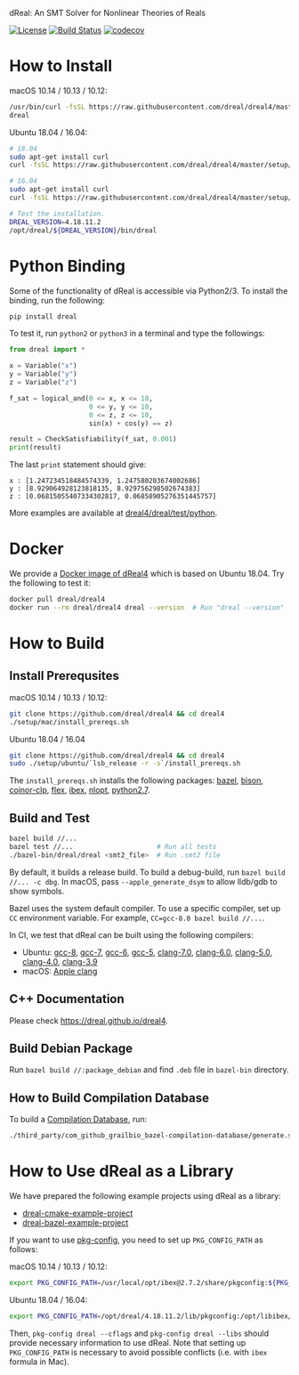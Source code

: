 dReal: An SMT Solver for Nonlinear Theories of Reals

[![License](https://img.shields.io/badge/License-Apache%202.0-blue.svg)](https://opensource.org/licenses/Apache-2.0)
[![Build Status](https://travis-ci.org/dreal/dreal4.svg?branch=master)](https://travis-ci.org/dreal/dreal4)
[![codecov](https://codecov.io/gh/dreal/dreal4/branch/master/graph/badge.svg)](https://codecov.io/gh/dreal/dreal4)

How to Install
==============

macOS 10.14 / 10.13 / 10.12:

```bash
/usr/bin/curl -fsSL https://raw.githubusercontent.com/dreal/dreal4/master/setup/mac/install.sh | bash
dreal
```

Ubuntu 18.04 / 16.04:

```bash
# 18.04
sudo apt-get install curl
curl -fsSL https://raw.githubusercontent.com/dreal/dreal4/master/setup/ubuntu/18.04/install.sh | sudo bash

# 16.04
sudo apt-get install curl
curl -fsSL https://raw.githubusercontent.com/dreal/dreal4/master/setup/ubuntu/16.04/install.sh | sudo bash

# Test the installation.
DREAL_VERSION=4.18.11.2
/opt/dreal/${DREAL_VERSION}/bin/dreal
```


Python Binding
==============

Some of the functionality of dReal is accessible via Python2/3. To
install the binding, run the following:

```bash
pip install dreal
```

To test it, run `python2` or `python3` in a terminal and type the
followings:

```python
from dreal import *

x = Variable("x")
y = Variable("y")
z = Variable("z")

f_sat = logical_and(0 <= x, x <= 10,
                    0 <= y, y <= 10,
                    0 <= z, z <= 10,
                    sin(x) + cos(y) == z)

result = CheckSatisfiability(f_sat, 0.001)
print(result)
```

The last `print` statement should give:

```
x : [1.247234518484574339, 1.247580203674002686]
y : [8.929064928123818135, 8.929756298502674383]
z : [0.06815055407334302817, 0.06858905276351445757]
```

More examples are available at
[dreal4/dreal/test/python](https://github.com/dreal/dreal4/tree/master/dreal/test/python).


Docker
======

We provide a [Docker image of
dReal4](https://hub.docker.com/r/dreal/dreal4/tags/) which is based on
Ubuntu 18.04. Try the following to test it:

```bash
docker pull dreal/dreal4
docker run --rm dreal/dreal4 dreal --version  # Run "dreal --version"
```


How to Build
============

Install Prerequsites
--------------------

macOS 10.14 / 10.13 / 10.12:

```bash
git clone https://github.com/dreal/dreal4 && cd dreal4
./setup/mac/install_prereqs.sh
```

Ubuntu 18.04 / 16.04

```bash
git clone https://github.com/dreal/dreal4 && cd dreal4
sudo ./setup/ubuntu/`lsb_release -r -s`/install_prereqs.sh
```

The `install_prereqs.sh` installs the following packages: [bazel](https://bazel.build), [bison](https://www.gnu.org/software/bison), [coinor-clp](https://projects.coin-or.org/Clp), [flex](https://www.gnu.org/software/flex), [ibex](https://github.com/ibex-team/ibex-lib), [nlopt](http://nlopt.readthedocs.io), [python2.7](https://www.python.org/downloads/release/python-2714/).


Build and Test
--------------

```bash
bazel build //...
bazel test //...                     # Run all tests
./bazel-bin/dreal/dreal <smt2_file>  # Run .smt2 file
```

By default, it builds a release build. To build a debug-build, run
`bazel build //... -c dbg`. In macOS, pass `--apple_generate_dsym` to
allow lldb/gdb to show symbols.

Bazel uses the system default compiler. To use a specific compiler,
set up `CC` environment variable. For example, `CC=gcc-8.0 bazel build
//...`.

In CI, we test that dReal can be built using the following compilers:
 - Ubuntu:
   [gcc-8](https://gcc.gnu.org/gcc-8),
   [gcc-7](https://gcc.gnu.org/gcc-7),
   [gcc-6](https://gcc.gnu.org/gcc-6),
   [gcc-5](https://gcc.gnu.org/gcc-5),
   [clang-7.0](http://releases.llvm.org/7.0.0/tools/clang/docs),
   [clang-6.0](http://releases.llvm.org/6.0.0/tools/clang/docs),
   [clang-5.0](http://releases.llvm.org/5.0.0/tools/clang/docs),
   [clang-4.0](http://releases.llvm.org/4.0.0/tools/clang/docs),
   [clang-3.9](http://releases.llvm.org/3.9.0/tools/clang/docs)
 - macOS: [Apple clang](https://developer.apple.com/library/content/documentation/CompilerTools/Conceptual/LLVMCompilerOverview/index.html)


C++ Documentation
-----------------

Please check https://dreal.github.io/dreal4.


Build Debian Package
--------------------

Run `bazel build //:package_debian` and find `.deb` file in `bazel-bin` directory.


How to Build Compilation Database
-----------------------------------

To build a [Compilation
Database](https://clang.llvm.org/docs/JSONCompilationDatabase.html),
run:

```bash
./third_party/com_github_grailbio_bazel-compilation-database/generate.sh
```


How to Use dReal as a Library
=============================

We have prepared the following example projects using dReal as a
library:

 - [dreal-cmake-example-project](https://github.com/dreal/dreal-cmake-example-project)
 - [dreal-bazel-example-project](https://github.com/dreal/dreal-bazel-example-project)

If you want to use
[pkg-config](https://www.freedesktop.org/wiki/Software/pkg-config),
you need to set up `PKG_CONFIG_PATH` as follows:

macOS 10.14 / 10.13 / 10.12:

```bash
export PKG_CONFIG_PATH=/usr/local/opt/ibex@2.7.2/share/pkgconfig:${PKG_CONFIG_PATH}
```

Ubuntu 18.04 / 16.04:

```bash
export PKG_CONFIG_PATH=/opt/dreal/4.18.11.2/lib/pkgconfig:/opt/libibex/2.7.2/share/pkgconfig:${PKG_CONFIG_PATH}
```

Then, `pkg-config dreal --cflags` and `pkg-config dreal --libs` should
provide necessary information to use dReal. Note that setting up
`PKG_CONFIG_PATH` is necessary to avoid possible conflicts (i.e. with
`ibex` formula in Mac).
